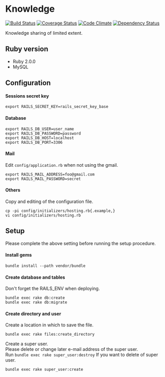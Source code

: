 Knowledge
=========

[![Build Status](https://travis-ci.org/i2bskn/knowledge.png?branch=master)](https://travis-ci.org/i2bskn/knowledge)
[![Coverage Status](https://coveralls.io/repos/i2bskn/knowledge/badge.png)](https://coveralls.io/r/i2bskn/knowledge)
[![Code Climate](https://codeclimate.com/github/i2bskn/knowledge.png)](https://codeclimate.com/github/i2bskn/knowledge)
[![Dependency Status](https://gemnasium.com/i2bskn/knowledge.png)](https://gemnasium.com/i2bskn/knowledge)

Knowledge sharing of limited extent.

## Ruby version

* Ruby 2.0.0
* MySQL

## Configuration

#### Sessions secret key

```
export RAILS_SECRET_KEY=rails_secret_key_base
```

#### Database

```
export RAILS_DB_USER=user_name
export RAILS_DB_PASSWORD=password
export RAILS_DB_HOST=localhost
export RAILS_DB_PORT=3306
```

#### Mail

Edit `config/application.rb` when not using the gmail.

```
export RAILS_MAIL_ADDRESS=foo@gmail.com
export RAILS_MAIL_PASSWORD=secret
```

#### Others

Copy and editing of the configuration file.

```
cp -pi config/initializers/hosting.rb{.example,}
vi config/initializers/hosting.rb
```

## Setup

Please complete the above setting before running the setup procedure.  

#### Install gems

```
bundle install --path vendor/bundle
```

#### Create database and tables

Don't forget the RAILS_ENV when deploying.

```
bundle exec rake db:create
bundle exec rake db:migrate
```

#### Create directory and user

Create a location in which to save the file.

```
bundle exec rake files:create_directory
```

Create a super user.  
Please delete or change later e-mail address of the super user.  
Run `bundle exec rake super_user:destroy` If you want to delete of super user.

```
bundle exec rake super_user:create
```
